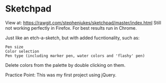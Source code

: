 # Sketchpad

View at: https://rawgit.com/stephenjukes/sketchpad/master/index.html
Still not working perfectly in Firefox. For best results run in Chrome.

Just like an etch-a-sketch, but with added fucntionality, such as:

    Pen size
    Color selection
    Pen type (including marker pen, water colors and 'flashy' pen)

Delete colors from the palette by double clicking on them.

Practice Point: This was my first project using jQuery.



